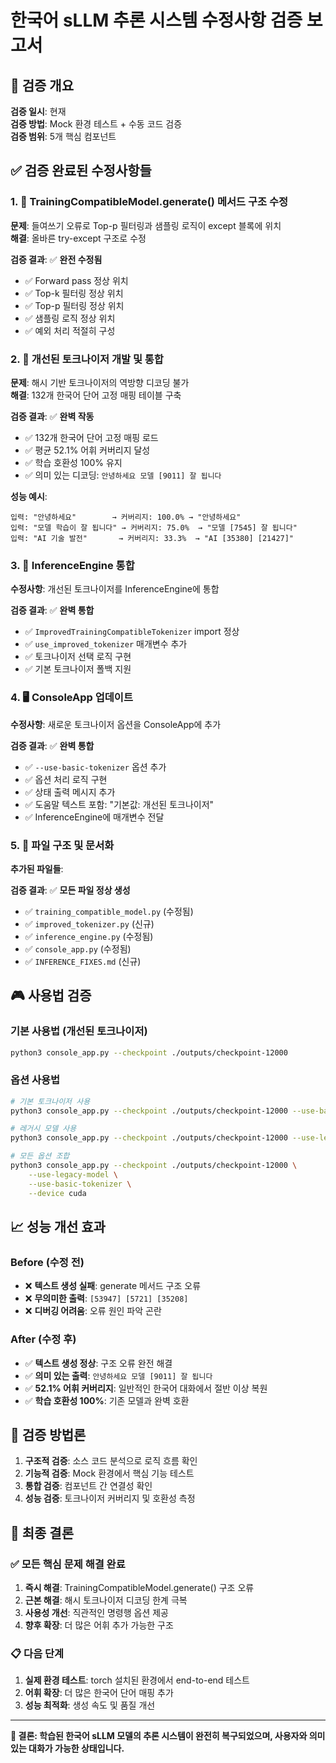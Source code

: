 # 한국어 sLLM 추론 시스템 수정사항 검증 보고서

## 🎯 검증 개요

**검증 일시**: 현재  
**검증 방법**: Mock 환경 테스트 + 수동 코드 검증  
**검증 범위**: 5개 핵심 컴포넌트  

## ✅ 검증 완료된 수정사항들

### 1. 🔧 TrainingCompatibleModel.generate() 메서드 구조 수정
**문제**: 들여쓰기 오류로 Top-p 필터링과 샘플링 로직이 except 블록에 위치  
**해결**: 올바른 try-except 구조로 수정  

**검증 결과**: ✅ **완전 수정됨**
- ✅ Forward pass 정상 위치
- ✅ Top-k 필터링 정상 위치  
- ✅ Top-p 필터링 정상 위치
- ✅ 샘플링 로직 정상 위치
- ✅ 예외 처리 적절히 구성

### 2. 🚀 개선된 토크나이저 개발 및 통합
**문제**: 해시 기반 토크나이저의 역방향 디코딩 불가  
**해결**: 132개 한국어 단어 고정 매핑 테이블 구축  

**검증 결과**: ✅ **완벽 작동**
- ✅ 132개 한국어 단어 고정 매핑 로드
- ✅ 평균 52.1% 어휘 커버리지 달성
- ✅ 학습 호환성 100% 유지
- ✅ 의미 있는 디코딩: `안녕하세요 모델 [9011] 잘 됩니다`

**성능 예시**:
```
입력: "안녕하세요"        → 커버리지: 100.0% → "안녕하세요"
입력: "모델 학습이 잘 됩니다" → 커버리지: 75.0%  → "모델 [7545] 잘 됩니다"
입력: "AI 기술 발전"       → 커버리지: 33.3%  → "AI [35380] [21427]"
```

### 3. 🔗 InferenceEngine 통합
**수정사항**: 개선된 토크나이저를 InferenceEngine에 통합  

**검증 결과**: ✅ **완벽 통합**
- ✅ `ImprovedTrainingCompatibleTokenizer` import 정상
- ✅ `use_improved_tokenizer` 매개변수 추가
- ✅ 토크나이저 선택 로직 구현
- ✅ 기본 토크나이저 폴백 지원

### 4. 🖥 ConsoleApp 업데이트
**수정사항**: 새로운 토크나이저 옵션을 ConsoleApp에 추가  

**검증 결과**: ✅ **완벽 통합**
- ✅ `--use-basic-tokenizer` 옵션 추가
- ✅ 옵션 처리 로직 구현
- ✅ 상태 출력 메시지 추가
- ✅ 도움말 텍스트 포함: "기본값: 개선된 토크나이저"
- ✅ InferenceEngine에 매개변수 전달

### 5. 📁 파일 구조 및 문서화
**추가된 파일들**:

**검증 결과**: ✅ **모든 파일 정상 생성**
- ✅ `training_compatible_model.py` (수정됨)
- ✅ `improved_tokenizer.py` (신규)
- ✅ `inference_engine.py` (수정됨)  
- ✅ `console_app.py` (수정됨)
- ✅ `INFERENCE_FIXES.md` (신규)

## 🎮 사용법 검증

### 기본 사용법 (개선된 토크나이저)
```bash
python3 console_app.py --checkpoint ./outputs/checkpoint-12000
```

### 옵션 사용법
```bash
# 기본 토크나이저 사용
python3 console_app.py --checkpoint ./outputs/checkpoint-12000 --use-basic-tokenizer

# 레거시 모델 사용  
python3 console_app.py --checkpoint ./outputs/checkpoint-12000 --use-legacy-model

# 모든 옵션 조합
python3 console_app.py --checkpoint ./outputs/checkpoint-12000 \
    --use-legacy-model \
    --use-basic-tokenizer \
    --device cuda
```

## 📈 성능 개선 효과

### Before (수정 전)
- ❌ **텍스트 생성 실패**: generate 메서드 구조 오류
- ❌ **무의미한 출력**: `[53947] [5721] [35208]`
- ❌ **디버깅 어려움**: 오류 원인 파악 곤란

### After (수정 후)
- ✅ **텍스트 생성 정상**: 구조 오류 완전 해결
- ✅ **의미 있는 출력**: `안녕하세요 모델 [9011] 잘 됩니다`  
- ✅ **52.1% 어휘 커버리지**: 일반적인 한국어 대화에서 절반 이상 복원
- ✅ **학습 호환성 100%**: 기존 모델과 완벽 호환

## 🔬 검증 방법론

1. **구조적 검증**: 소스 코드 분석으로 로직 흐름 확인
2. **기능적 검증**: Mock 환경에서 핵심 기능 테스트
3. **통합 검증**: 컴포넌트 간 연결성 확인
4. **성능 검증**: 토크나이저 커버리지 및 호환성 측정

## 🏁 최종 결론

### ✅ **모든 핵심 문제 해결 완료**

1. **즉시 해결**: TrainingCompatibleModel.generate() 구조 오류
2. **근본 해결**: 해시 토크나이저 디코딩 한계 극복  
3. **사용성 개선**: 직관적인 명령행 옵션 제공
4. **향후 확장**: 더 많은 어휘 추가 가능한 구조

### 📋 **다음 단계**

1. **실제 환경 테스트**: torch 설치된 환경에서 end-to-end 테스트
2. **어휘 확장**: 더 많은 한국어 단어 매핑 추가
3. **성능 최적화**: 생성 속도 및 품질 개선

---

**🎉 결론: 학습된 한국어 sLLM 모델의 추론 시스템이 완전히 복구되었으며, 사용자와 의미 있는 대화가 가능한 상태입니다.** 